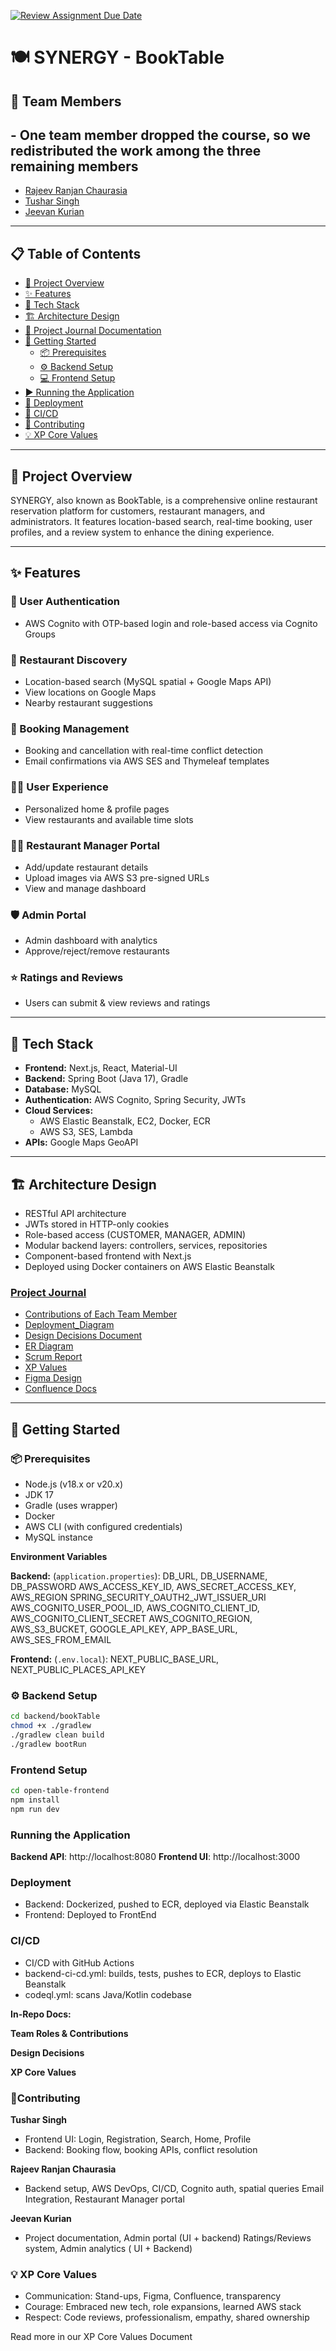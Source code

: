 [![Review Assignment Due Date](https://classroom.github.com/assets/deadline-readme-button-22041afd0340ce965d47ae6ef1cefeee28c7c493a6346c4f15d667ab976d596c.svg)](https://classroom.github.com/a/5Qp4_Wqy)

# 🍽️ SYNERGY - BookTable

## 👥 Team Members
**- One team member dropped the course, so we redistributed the work among the three remaining members**
- 
- [Rajeev Ranjan Chaurasia](https://github.com/rajeev-chaurasia)
- [Tushar Singh](https://github.com/)
- [Jeevan Kurian](https://github.com/)

---

## 📋 Table of Contents
- [📌 Project Overview](#project-overview)
- [✨ Features](#features)
- [🚀 Tech Stack](#tech-stack)
- [🏗️ Architecture Design](#architecture-design)
- [📝 Project Journal Documentation](#project-journals-documentation)
- [🧰 Getting Started](#getting-started)
  - [📦 Prerequisites](#prerequisites)
  - [⚙️ Backend Setup](#backend-setup)
  - [💻 Frontend Setup](#frontend-setup)
- [▶️ Running the Application](#running-the-application)
- [🚀 Deployment](#deployment)
- [🔄 CI/CD](#cicd)
- [🤝 Contributing](#contributing)
- [💡 XP Core Values](#xp-core-values)

---

## 📌 Project Overview
SYNERGY, also known as BookTable, is a comprehensive online restaurant reservation platform for customers, restaurant managers, and administrators. It features location-based search, real-time booking, user profiles, and a review system to enhance the dining experience.

---

## ✨ Features

### 🔐 User Authentication
- AWS Cognito with OTP-based login and role-based access via Cognito Groups

### 📍 Restaurant Discovery
- Location-based search (MySQL spatial + Google Maps API)
- View locations on Google Maps
- Nearby restaurant suggestions

### 📅 Booking Management
- Booking and cancellation with real-time conflict detection
- Email confirmations via AWS SES and Thymeleaf templates

### 🙋‍♂️ User Experience
- Personalized home & profile pages
- View restaurants and available time slots

### 🧑‍🍳 Restaurant Manager Portal
- Add/update restaurant details
- Upload images via AWS S3 pre-signed URLs
- View and manage dashboard

### 🛡️ Admin Portal
- Admin dashboard with analytics
- Approve/reject/remove restaurants

### ⭐ Ratings and Reviews
- Users can submit & view reviews and ratings

---

## 🚀 Tech Stack
- **Frontend:** Next.js, React, Material-UI
- **Backend:** Spring Boot (Java 17), Gradle
- **Database:** MySQL
- **Authentication:** AWS Cognito, Spring Security, JWTs
- **Cloud Services:**
  - AWS Elastic Beanstalk, EC2, Docker, ECR
  - AWS S3, SES, Lambda
- **APIs:** Google Maps GeoAPI

---

## 🏗️ Architecture Design
- RESTful API architecture
- JWTs stored in HTTP-only cookies
- Role-based access (CUSTOMER, MANAGER, ADMIN)
- Modular backend layers: controllers, services, repositories
- Component-based frontend with Next.js
- Deployed using Docker containers on AWS Elastic Beanstalk

### [Project Journal](https://github.com/gopinathsjsu/team-project-20201-synergy/tree/main/project-journal)

- [Contributions of Each Team Member](https://github.com/gopinathsjsu/team-project-20201-synergy/blob/main/project-journal/contributions.md)
- [Deployment_Diagram](https://github.com/gopinathsjsu/team-project-20201-synergy/blob/main/project-journal/deployment_diagram.svg)
- [Design Decisions Document](https://github.com/gopinathsjsu/team-project-20201-synergy/blob/main/project-journal/design-decision.md)
- [ER Diagram](https://github.com/gopinathsjsu/team-project-20201-synergy/blob/main/project-journal/er_diagram.png)
- [Scrum Report](https://github.com/gopinathsjsu/team-project-20201-synergy/blob/main/project-journal/scrum_report.md)
- [XP Values](https://github.com/gopinathsjsu/team-project-20201-synergy/blob/main/project-journal/xp-values.md)
- [Figma Design](https://www.figma.com/design/yigtQrOAV7XX2CaLXjabAl/SynergyCMPE202?node-id=22-1221&t=t2yjRMXyx6Cgmn8f-0)
- [Confluence Docs](https://cmpe-202-synergy.atlassian.net/wiki/spaces/SCRUM/pages/1376379/BookTable+-+Product+Description)


---

## 🧰 Getting Started

### 📦 Prerequisites
- Node.js (v18.x or v20.x)
- JDK 17
- Gradle (uses wrapper)
- Docker
- AWS CLI (with configured credentials)
- MySQL instance

**Environment Variables**

**Backend:** (`application.properties`):
DB_URL, DB_USERNAME, DB_PASSWORD
AWS_ACCESS_KEY_ID, AWS_SECRET_ACCESS_KEY, AWS_REGION
SPRING_SECURITY_OAUTH2_JWT_ISSUER_URI
AWS_COGNITO_USER_POOL_ID, AWS_COGNITO_CLIENT_ID, AWS_COGNITO_CLIENT_SECRET
AWS_COGNITO_REGION, AWS_S3_BUCKET, GOOGLE_API_KEY, APP_BASE_URL, AWS_SES_FROM_EMAIL

**Frontend:** (`.env.local`):
NEXT_PUBLIC_BASE_URL, NEXT_PUBLIC_PLACES_API_KEY

### ⚙️ Backend Setup
```bash
cd backend/bookTable
chmod +x ./gradlew
./gradlew clean build
./gradlew bootRun
```
### Frontend Setup
```bash
cd open-table-frontend
npm install
npm run dev
```
### Running the Application
**Backend API**: http://localhost:8080
**Frontend UI**: http://localhost:3000

### Deployment
- Backend: Dockerized, pushed to ECR, deployed via Elastic Beanstalk
- Frontend: Deployed to FrontEnd

### CI/CD
- CI/CD with GitHub Actions
- backend-ci-cd.yml: builds, tests, pushes to ECR, deploys to Elastic Beanstalk
- codeql.yml: scans Java/Kotlin codebase

**In-Repo Docs:**

**Team Roles & Contributions**

**Design Decisions**

**XP Core Values**

### 🤝Contributing
**Tushar Singh**
- Frontend UI: Login, Registration, Search, Home, Profile
- Backend: Booking flow, booking APIs, conflict resolution

**Rajeev Ranjan Chaurasia**
- Backend setup, AWS DevOps, CI/CD, Cognito auth, spatial queries
Email Integration, Restaurant Manager portal

**Jeevan Kurian**
- Project documentation, Admin portal (UI + backend)
Ratings/Reviews system, Admin analytics ( UI + Backend)

### 💡 XP Core Values
- Communication: Stand-ups, Figma, Confluence, transparency
- Courage: Embraced new tech, role expansions, learned AWS stack
- Respect: Code reviews, professionalism, empathy, shared ownership

Read more in our XP Core Values Document
